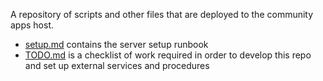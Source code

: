 A repository of scripts and other files that are deployed to the
community apps host.

- [setup.md](setup.md) contains the server setup runbook
- [TODO.md](TODO.md) is a checklist of work required in order to
  develop this repo and set up external services and procedures
